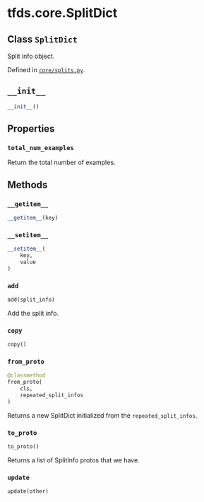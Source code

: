 <div itemscope itemtype="http://developers.google.com/ReferenceObject">
<meta itemprop="name" content="tfds.core.SplitDict" />
<meta itemprop="path" content="Stable" />
<meta itemprop="property" content="total_num_examples"/>
<meta itemprop="property" content="__getitem__"/>
<meta itemprop="property" content="__init__"/>
<meta itemprop="property" content="__setitem__"/>
<meta itemprop="property" content="add"/>
<meta itemprop="property" content="copy"/>
<meta itemprop="property" content="from_proto"/>
<meta itemprop="property" content="to_proto"/>
<meta itemprop="property" content="update"/>
</div>

# tfds.core.SplitDict

## Class `SplitDict`

Split info object.





Defined in [`core/splits.py`](https://github.com/tensorflow/datasets/tree/master/tensorflow_datasets/core/splits.py).

<!-- Placeholder for "Used in" -->


<h2 id="__init__"><code>__init__</code></h2>

``` python
__init__()
```





## Properties

<h3 id="total_num_examples"><code>total_num_examples</code></h3>

Return the total number of examples.



## Methods

<h3 id="__getitem__"><code>__getitem__</code></h3>

``` python
__getitem__(key)
```



<h3 id="__setitem__"><code>__setitem__</code></h3>

``` python
__setitem__(
    key,
    value
)
```



<h3 id="add"><code>add</code></h3>

``` python
add(split_info)
```

Add the split info.

<h3 id="copy"><code>copy</code></h3>

``` python
copy()
```



<h3 id="from_proto"><code>from_proto</code></h3>

``` python
@classmethod
from_proto(
    cls,
    repeated_split_infos
)
```

Returns a new SplitDict initialized from the `repeated_split_infos`.

<h3 id="to_proto"><code>to_proto</code></h3>

``` python
to_proto()
```

Returns a list of SplitInfo protos that we have.

<h3 id="update"><code>update</code></h3>

``` python
update(other)
```





